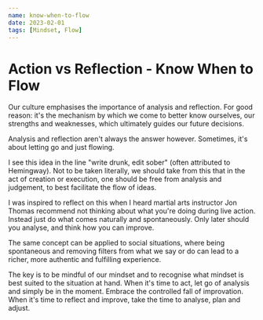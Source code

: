 ```yaml
---
name: know-when-to-flow
date: 2023-02-01
tags: [Mindset, Flow]
---
```



# Action vs Reflection - Know When to Flow

Our culture emphasises the importance of analysis and reflection. For good reason: it's the mechanism by which we come to better know ourselves, our strengths and weaknesses, which ultimately guides our future decisions.

Analysis and reflection aren't always the answer however. Sometimes, it's about letting go and just flowing.

I see this idea in the line "write drunk, edit sober" (often attributed to Hemingway). Not to be taken literally, we should take from this that in the act of creation or execution, one should be free from analysis and judgement, to best facilitate the flow of ideas.

I was inspired to reflect on this when I heard martial arts instructor Jon Thomas recommend not thinking about what you're doing during live action. Instead just do what comes naturally and spontaneously. Only later should you analyse, and think how you can improve.

The same concept can be applied to social situations, where being spontaneous and removing filters from what we say or do can lead to a richer, more authentic and fulfilling experience. 

The key is to be mindful of our mindset and to recognise what mindset is best suited to the situation at hand. When it's time to act, let go of analysis and simply be in the moment. Embrace the controlled fall of improvation. When it's time to reflect and improve, take the time to analyse, plan and adjust.